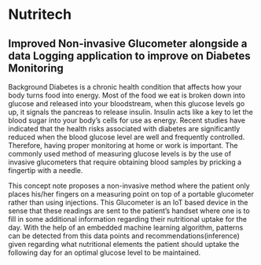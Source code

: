 # Nutritech
## Improved Non-invasive Glucometer alongside a data Logging application to improve on Diabetes Monitoring
Background
Diabetes is a chronic health condition that affects how your body turns food into energy. Most of the food we eat is broken down into glucose and released into your bloodstream, when this glucose levels go up, it signals the pancreas to release insulin. Insulin acts like a key to let the blood sugar into your body’s cells for use as energy.
Recent studies have indicated that the health risks associated with diabetes are significantly reduced when the blood glucose level are well and frequently controlled.
Therefore, having proper monitoring at home or work is important. The commonly used method of measuring glucose levels is by the use of invasive glucometers that require obtaining blood samples by pricking a fingertip with a needle. 

This concept note proposes a non-invasive method where the patient only places his/her fingers on a measuring point on top of a portable glucometer rather than using injections.
This Glucometer is an IoT based device in the sense that these readings are sent to the patient’s handset where one is to fill in some additional information regarding their nutritional uptake for the day. With the help of an embedded machine learning algorithm, patterns can be detected from this data points and recommendations(inference) given regarding what nutritional elements the patient should uptake the following day for an optimal glucose level to be maintained.
